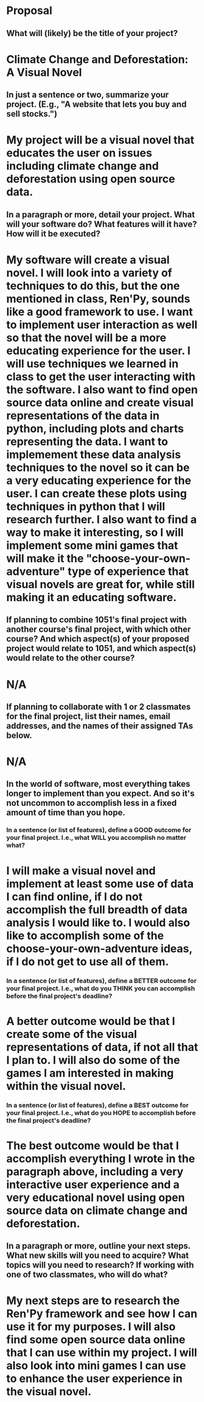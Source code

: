 # Proposal

## What will (likely) be the title of your project?

# Climate Change and Deforestation: A Visual Novel

## In just a sentence or two, summarize your project. (E.g., "A website that lets you buy and sell stocks.")

# My project will be a visual novel that educates the user on issues including climate change and deforestation using open source data.

## In a paragraph or more, detail your project. What will your software do? What features will it have? How will it be executed?

# My software will create a visual novel. I will look into a variety of techniques to do this, but the one mentioned in class, Ren'Py, sounds like a good framework to use. I want to implement user interaction as well so that the novel will be a more educating experience for the user. I will use techniques we learned in class to get the user interacting with the software. I also want to find open source data online and create visual representations of the data in python, including plots and charts representing the data. I want to implemement these data analysis techniques to the novel so it can be a very educating experience for the user. I can create these plots using techniques in python that I will research further. I also want to find a way to make it interesting, so I will implement some mini games that will make it the "choose-your-own-adventure" type of experience that visual novels are great for, while still making it an educating software. 

## If planning to combine 1051's final project with another course's final project, with which other course? And which aspect(s) of your proposed project would relate to 1051, and which aspect(s) would relate to the other course?

# N/A

## If planning to collaborate with 1 or 2 classmates for the final project, list their names, email addresses, and the names of their assigned TAs below.

# N/A

## In the world of software, most everything takes longer to implement than you expect. And so it's not uncommon to accomplish less in a fixed amount of time than you hope.

### In a sentence (or list of features), define a GOOD outcome for your final project. I.e., what WILL you accomplish no matter what?

# I will make a visual novel and implement at least some use of data I can find online, if I do not accomplish the full breadth of data analysis I would like to. I would also like to accomplish some of the choose-your-own-adventure ideas, if I do not get to use all of them.

### In a sentence (or list of features), define a BETTER outcome for your final project. I.e., what do you THINK you can accomplish before the final project's deadline?

# A better outcome would be that I create some of the visual representations of data, if not all that I plan to. I will also do some of the games I am interested in making within the visual novel. 

### In a sentence (or list of features), define a BEST outcome for your final project. I.e., what do you HOPE to accomplish before the final project's deadline?

# The best outcome would be that I accomplish everything I wrote in the paragraph above, including a very interactive user experience and a very educational novel using open source data on climate change and deforestation. 

## In a paragraph or more, outline your next steps. What new skills will you need to acquire? What topics will you need to research? If working with one of two classmates, who will do what?

# My next steps are to research the Ren'Py framework and see how I can use it for my purposes. I will also find some open source data online that I can use within my project. I will also look into mini games I can use to enhance the user experience in the visual novel. 
